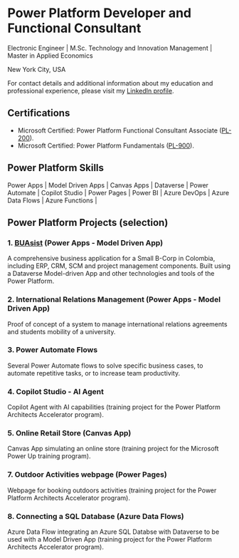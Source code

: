 # Power Platform Developer and Functional Consultant

Electronic Engineer | M.Sc. Technology and Innovation Management | Master in Applied Economics

New York City, USA

For contact details and additional information about my education and professional experience, please visit my [LinkedIn profile](https://www.linkedin.com/in/camilo-villa-moreno). 

## Certifications
- Microsoft Certified: Power Platform Functional Consultant Associate ([PL-200](https://learn.microsoft.com/api/credentials/share/en-us/camilovillam/7E93DCEB794FFFD8?sharingId=2FEA0D547B3520DC)). 
- Microsoft Certified: Power Platform Fundamentals ([PL-900](https://learn.microsoft.com/api/credentials/share/en-us/camilovillam/512AE2FB181DCE59?sharingId=2FEA0D547B3520DC)). 
    
## Power Platform Skills
Power Apps | Model Driven Apps | Canvas Apps | Dataverse | Power Automate | Copilot Studio | Power Pages | Power BI | Azure DevOps | Azure Data Flows | Azure Functions |
  
## Power Platform Projects (selection)

### 1. [BUAsist](https://camilovillam.github.io/projects/BUAsist) (Power Apps - Model Driven App)

A comprehensive business application for a Small B-Corp in Colombia, including ERP, CRM, SCM and project management components. Built using a Dataverse Model-driven App and other technologies and tools of the Power Platform.

### 2. International Relations Management (Power Apps - Model Driven App)

Proof of concept of a system to manage international relations agreements and students mobility of a university.

### 3. Power Automate Flows

Several Power Automate flows to solve specific business cases, to automate repetitive tasks, or to increase team productivity.

### 4. Copilot Studio - AI Agent

Copilot Agent with AI capabilities (training project for the Power Platform Architects Accelerator program).

### 5. Online Retail Store (Canvas App)

Canvas App simulating an online store (training project for the Microsoft Power Up training program).

### 7. Outdoor Activities webpage (Power Pages)

Webpage for booking outdoors activities (training project for the Power Platform Architects Accelerator program).

### 8. Connecting a SQL Database (Azure Data Flows)

Azure Data Flow integrating an Azure SQL Databse with Dataverse to be used with a Model Driven App (training project for the Power Platform Architects Accelerator program).
